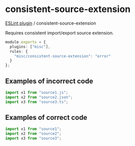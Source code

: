# consistent-source-extension

[ESLint plugin](https://ilyub.github.io/eslint-plugin-misc/) / consistent-source-extension

Requires consistent import/export source extension.

```ts
module.exports = {
  plugins: ["misc"],
  rules: {
    "misc/consistent-source-extension": "error"
  }
};
```

## Examples of incorrect code

```ts
import x1 from "source1.js";
import x2 from "source2.json";
import x3 from "source3.ts";
```

## Examples of correct code

```ts
import x1 from "source1";
import x2 from "source2";
import x3 from "source3";
```